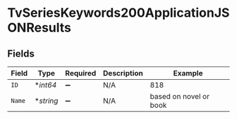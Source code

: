 # TvSeriesKeywords200ApplicationJSONResults


## Fields

| Field                  | Type                   | Required               | Description            | Example                |
| ---------------------- | ---------------------- | ---------------------- | ---------------------- | ---------------------- |
| `ID`                   | **int64*               | :heavy_minus_sign:     | N/A                    | 818                    |
| `Name`                 | **string*              | :heavy_minus_sign:     | N/A                    | based on novel or book |